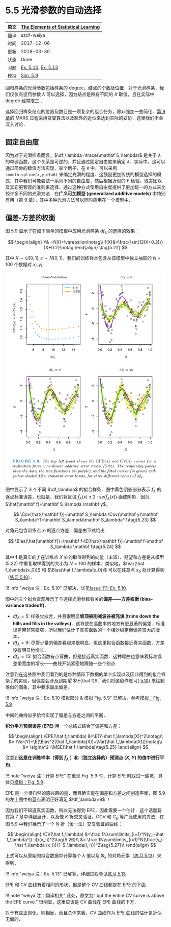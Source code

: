 # 5.5 光滑参数的自动选择

| 原文   | [The Elements of Statistical Learning](https://web.stanford.edu/~hastie/ElemStatLearn/printings/ESLII_print12.pdf#page=175) |
| ---- | ---------------------------------------- |
| 翻译   | szcf-weiya                               |
| 时间   | 2017-12-06                               |
| 更新| 2018-03-30|
| 状态 |Done|
|习题| [Ex. 5.10](https://github.com/szcf-weiya/ESL-CN/issues/111), [Ex. 5.13](https://github.com/szcf-weiya/ESL-CN/issues/112) |
| 模拟 | [Sim. 5.9](../notes/spline/sim-5-9/index.html)|

回归样条的光滑参数包括样条的 degree，结点的个数及位置．对于光滑样条，我们仅仅有惩罚参数 $\lambda$ 可以选择，因为结点是所有不同的 $X$ 取值，且在实际中 degree 经常取三 ．

选择回归样条结点的位置及数目是一项复杂的组合任务，除非强加一些简化．[第 9 章](../09-Additive-Models-Trees-and-Related-Methods/9.0-Introduction/index.html)的 MARS 过程采用贪婪算法以及额外的近似来达到实际的妥协．这里我们不会深入讨论．

## 固定自由度

因为对于光滑样条而言，$\df_\lambda=\trace(\mathbf S_\lambda)$ 是关于 $\lambda$ 的单调函数，这个关系是可逆的，并且通过固定自由度来确定 $\lambda$．实际中，这可以通过简单的数值方法实现．举个例子，在 `R` 中，可以采用 `smooth.spline(x,y,df=6)` 来确定光滑的程度．这鼓励更加传统的模型选择的模式，其中我们可能尝试一系列不同的自由度，然后根据近似的 $F$ 检验，残差图以及其它更客观的准则来选择．通过这种方式使用自由度提供了更加统一的方式来比较许多不同的光滑方法．在**广义可加模型 (generalized additive models)** 中特别有用（第 9 章），其中多种光滑方法可以同时应用在一个模型中．

## 偏差-方差的权衡

图 5.9 显示了在如下简单的模型中应用光滑样条 $df_\lambda$ 的选择的效果：

$$
\begin{align}
Y& =f(X)+\varepsilon\notag\\
f(X)&=\frac{\sin(12(X+0.2))}{X+0.2}\notag
\end{align}
\tag{5.22}
$$

其中 $X\sim U[0,1], \varepsilon\sim N(0, 1)$．我们的训练样本包含从该模型中独立抽取的 $N=100$ 个数据对 $x_i,y_i$．

![](../img/05/fig5.9.png)

图中显示了 3 个不同 $\df_\lambda$ 的拟合样条．图中黄色阴影部分表示 $\hat f_\lambda$ 的逐点标准误差，也就是，我们将区域 $\hat f_\lambda(x)\pm 2\cdot se(\hat f_\lambda(x))$ 画成阴影．因为 $\hat{\mathbf f}=\mathbf S_\lambda \mathbf y$，

$$
\Cov(\hat{\mathbf f})=\mathbf S_\lambda \Cov(\mathbf y)\mathbf S_\lambda^T=\mathbf S_\lambda\mathbf S_\lambda^T\tag{5.23}
$$

对角元包含训练点 $x_i$ 的逐点方差．偏差由下式给出

$$
\Bias(\hat{\mathbf f})=\mathbf f-\E(\hat{\mathbf f})=\mathbf f-\mathbf S_\lambda \mathbf f\tag{5.24}
$$

其中 $\mathbf f$ 是真实的 $f$ 在训练点 $X$ 处的取值得到的向量（未知）．期望和方差是从模型 (5.22) 中重复取样得到的大小为 $N=100$ 的样本．类似地，$\Var(\hat f_\lambda(x_0))$ 和 $\Bias(\hat f_\lambda(x_0))$ 可以在任意点 $x_0$ 处计算得到（[练习 5.10](https://github.com/szcf-weiya/ESL-CN/issues/111)）．

!!! info "weiya 注：Ex. 5.10"
    已解决，详见[Issue 111: Ex. 5.10](https://github.com/szcf-weiya/ESL-CN/issues/111)．

图中的三个拟合直观展示了与选择光滑参数有关的**偏差——方差权衡 (bias-variance tradeoff)**．

- $df_\lambda=5$: 样条欠拟合，并且很明显**坡顶被削减波谷被充填 (trims down the hills and fills in the valleys)**．这导致在高曲率的地方有更显著的偏差．标准误差带非常狭窄，所以我们估计了真实函数的一个相对稳定但偏差较大的版本．
- $df_\lambda=9$: 尽管少量的偏差看起来很明显，但这里拟合函数接近真实函数．方差没有明显地增长．
- $df_\lambda=15$: 拟合函数有点弯曲，但是接近真实函数．这种弯曲也意味着标准误差带宽度的增长——曲线开始紧密地跟随一些个别点

注意到在这些图中我们看到的是每种情形下数据的单个实现以及因此得到的拟合样条 $\hat f$ 的实现，但偏差会涉及到期望 $\E(\hat f)$．我们将这留作练习( [5.10](https://github.com/szcf-weiya/ESL-CN/issues/111)) 来绘制类似的图象，其中要求画出偏差．

!!! info "weiya 注：Ex. 5.10 模拟部分 & 模拟 Fig. 5.9"
    已解决，参考[模拟：Fig. 5.9](../notes/spline/sim-5-9/index.html)．


中间的曲线似乎恰恰实现了偏差与方差之间的平衡．

**积分平方预测误差 (EPE)** 用一个总结式结合了偏差和方差：

$$
\begin{align}
\EPE(\hat f_\lambda) &=\E(Y-\hat f_\lambda(X))^2\notag\\
&= \Var(Y)+\E[\Bias^2(\hat f_\lambda(X))+\Var(\hat f_\lambda(X))]\notag\\
&= \sigma^2+\MSE(\hat f_\lambda)\tag{5.25}
\end{align}
$$

注意到**这是在训练样本（得到 $\hat f_\lambda$ ）和（独立选择的）预测点 $(X,Y)$ 的值中进行平均**．

!!! note "weiya 注：计算 EPE"
    在重现 Fig. 5.9 时，计算 EPE 时踩过一些坑，具体见[模拟：Fig. 5.9](../notes/spline/sim-5-9/index.html)．

EPE 是一个很自然的感兴趣的量，而且确实能在偏差和方差之间创造平衡．图 5.9 的左上图中的蓝点表明正好满足 $\df_\lambda=9$ ！

因为我们不知道真实函数，所以无法得到 EPE，因此需要一个估计．这个话题将在第 7 章中详细展开，以及像 $K$ 折交叉验证，GCV 和 $C_p$ 等广泛使用的方法．在图 5.9 中我们展示了一个 $N$ 折（舍一法）交叉验证的曲线：

$$
\begin{align}
\CV(\hat f_\lambda) &=\frac 1N\sum\limits_{i=1}^N(y_i-\hat f_\lambda^{(-i)}(x_i))^2\tag{5.26}\\
&= \frac 1N\sum\limits_{i=1}^N(\frac{y_i-\hat f_\lambda (x_i)}{1-S_\lambda(i, i)})^2\tag{5.27}\\
\end{align}
$$

上式可以从原始的拟合数据中计算每个 $\lambda$ 值以及 $\mathbf S_\lambda$ 的对角元素（[练习 5.13](https://github.com/szcf-weiya/ESL-CN/issues/112)）来得到．

!!! info "weiya 注：Ex. 5.13"
    已解答，详细过程参见[练习 5.13](https://github.com/szcf-weiya/ESL-CN/issues/112)

EPE 和 CV 曲线有着相同的形状，但是整个 CV 曲线都是在 EPE 的下面．

!!! note "weiya 注：翻译相关"
    此处，原文为“ but the entire CV curve is above the EPE curve.” 很明显，这里应该是 CV 曲线在 EPE 曲线的下方．

对于有些正则化，则相反，而且总体来看，CV 曲线作为 EPE 曲线的估计是近似无偏的．
